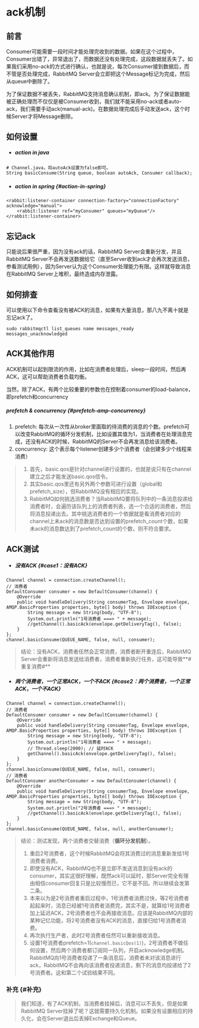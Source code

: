# ack机制

## 前言

Consumer可能需要一段时间才能处理完收到的数据。如果在这个过程中，Consumer出错了，异常退出了，而数据还没有处理完成，这段数据就丢失了。如果我们采用no-ack的方式进行确认，也就是说，每次Consumer接到数据后，而不管是否处理完成，RabbitMQ Server会立即把这个Message标记为完成，然后从queue中删除了。

为了保证数据不被丢失，RabbitMQ支持消息确认机制，即ack。为了保证数据能被正确处理而不仅仅是被Consumer收到，我们就不能采用no-ack或者auto-ack，我们需要手动ack\(manual-ack\)。在数据处理完成后手动发送ack，这个时候Server才将Message删除。

## 如何设置

* ##### action in java

```
# Channel.java，将autoAck设置为false即可。
String basicConsume(String queue, boolean autoAck, Consumer callback);
```

* ##### action in spring {#action-in-spring}

```
<rabbit:listener-container connection-factory="connectionFactory" acknowledge="manual">
    <rabbit:listener ref="myConsumer" queues="myQueue"/>
</rabbit:listener-container>
```

## 忘记ack

只能说后果很严重，因为没有ack的话，RabbitMQ Server会重新分发，并且RabbitMQ Server不会再发送数据给它（直至Server收到ack才会再次发送消息，参看测试用例），因为Server认为这个Consumer处理能力有限。这样就导致消息在RabbitMQ Server上堆积，最终造成内存泄露。

## 如何排查

可以使用以下命令查看没有被ACK的消息，如果有大量消息，那八九不离十就是忘记ack了。

```
sudo rabbitmqctl list_queues name messages_ready messages_unacknowledged
```

## ACK其他作用

ACK机制可以起到限流的作用，比如在消费者处理后，sleep一段时间，然后再ACK，这可以帮助消费者负载均衡。

当然，除了ACK，有两个比较重要的参数也在控制着consumer的load-balance，即prefetch和concurrency

##### prefetch & concurrency {#prefetch-amp-concurrency}

1. prefetch: 每次从一次性从broker里面取的待消费的消息的个数。prefetch可以改变RabbitMQ的循环分发机制，比如设置其值为1，当消费者在处理消息完成，还没有ACK的时候，RabbitMQ的Server不会再发消息给该消费者。
2. concurrency: 这个表示每个listener创建多少个消费者（会创建多少个线程来消费）

> 1. 首先，basic.qos是针对channel进行设置的，也就是说只有在channel建立之后才能发送basic.qos信令。
> 2. 其实basic.qos里还有另外两个参数可进行设置（global和prefetch\_size），但RabbitMQ没有相应的实现。
> 3. RabbitMQ如何挑选消费者？当RabbitMQ要将队列中的一条消息投递给消费者时，会遍历该队列上的消费者列表，选一个合适的消费者，然后将消息投递出去。其中挑选消费者的一个依据就是看消费者对应的channel上未ack的消息数是否达到设置的prefetch\_count个数，如果未ack的消息数达到了prefetch\_count的个数，则不符合要求。

## ACK测试

* ##### 没有ACK {#case1：没有ACK}

```
Channel channel = connection.createChannel();
// 消费者
DefaultConsumer consumer = new DefaultConsumer(channel) {
    @Override
    public void handleDelivery(String consumerTag, Envelope envelope, AMQP.BasicProperties properties, byte[] body) throws IOException {
        String message = new String(body, "UTF-8");
        System.out.println("1号消费者 ===> " + message);
        //getChannel().basicAck(envelope.getDeliveryTag(), false);
    }
};
channel.basicConsume(QUEUE_NAME, false, null, consumer);
```

> 结论：没有ACK，消费者任然会正常消费，消费者断开重连后，RabbitMQ Server会重新将消息发送给消费者，消费者重新执行任务，这可能导致**\#重复消费\#**

* ##### 两个消费者，一个正常ACK，一个不ACK {#case2：两个消费者，一个正常ACK，一个不ACK}

```
Channel channel = connection.createChannel();
// 消费者
DefaultConsumer consumer = new DefaultConsumer(channel) {
    @Override
    public void handleDelivery(String consumerTag, Envelope envelope, AMQP.BasicProperties properties, byte[] body) throws IOException {
        String message = new String(body, "UTF-8");
        System.out.println("1号消费者 ===> " + message);
        // Thread.sleep(2000); // 延时ACK
        getChannel().basicAck(envelope.getDeliveryTag(), false);
    }
};
channel.basicConsume(QUEUE_NAME, false, null, consumer);
// 消费者
DefaultConsumer anotherConsumer = new DefaultConsumer(channel) {
    @Override
    public void handleDelivery(String consumerTag, Envelope envelope, AMQP.BasicProperties properties, byte[] body) throws IOException {
        String message = new String(body, "UTF-8");
        System.out.println("2号消费者 ===> " + message);
        //getChannel().basicAck(envelope.getDeliveryTag(), false);
    }
};
channel.basicConsume(QUEUE_NAME, false, null, anotherConsumer);
```

> 结论：测试发现，两个消费者交替消费（**循环分发机制**）。
>
> 1. 重启2号消费者，这个时候RabbitMQ会将其消费过的消息重新发给1号消费者消费。
> 2. 即使没有ACK，RabbitMQ也不是立即不发送消息到没有ack的consumer，其实这很好理解，既然ack可以延时，那Server完全有理由相信consumer回复只是比较慢而已，它不是不回。所以继续会发第二条。
> 3. 本来以为是2号消费者重启过程中，1号消费者消费过快，等2号消费者起起来时，消息已经被1号消费者消费完，其实不是，就算给1号消费者加上延迟ACK，2号消费者也不会再接收消息。应该是RabbitMQ内部的某种记忆功能，将2号消费者没有ACK的消息，直接归给1号消费者消费。
> 4. 再次执行生产者，此时2号消费者任然可以重新接收消息。
> 5. 设置1号消费者prefetch=1\(`channel.basicQos(1)`\)，2号消费者不做任何设置，然后两个消费者都订阅同一队列，开启acknowledge机制。RabbitMQ向1号消费者投递了一条消息后，消费者未对该消息进行ack，RabbitMQ不会再向该消费者投递消息，剩下的消息均投递给了2号消费者。这和第二个试验结果不同。

### 补充 {#补充}

> 我们知道，有了ACK机制，当消费者挂掉后，消息可以不丢失，但是如果RabbitMQ Server挂掉了呢？这就需要持久化机制。如果没有设置相应的持久化，会在Server退出后丢掉Exchange和Queue。



